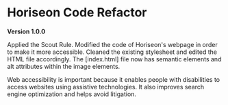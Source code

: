 # Horiseon Code Refactor

**Version 1.0.0**

Applied the Scout Rule. Modified the code of Horiseon's webpage in order to make it more accessible. Cleaned the existing stylesheet and edited the HTML file accordingly. The [index.html] file now has semantic elements and alt attributes within the image elements. 

Web accessibility is important because it enables people with disabilities to access websites using assistive technologies. It also improves search engine optimization and helps avoid litigation. 


